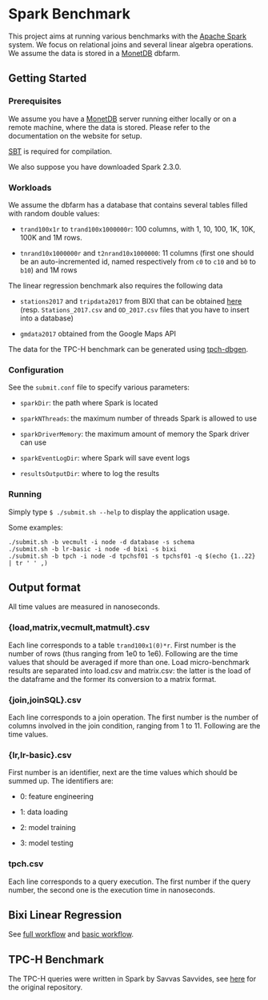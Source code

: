 # Spark Benchmark

This project aims at running various benchmarks with the [Apache Spark](https://spark.apache.org/) system.
We focus on relational joins and several linear algebra operations.
We assume the data is stored in a [MonetDB](https://www.monetdb.org/Home) dbfarm.

## Getting Started

### Prerequisites

We assume you have a [MonetDB](https://www.monetdb.org/Home) server running either locally or on a remote machine, where the data is stored.
Please refer to the documentation on the website for setup.

[SBT](https://www.scala-sbt.org/) is required for compilation.

We also suppose you have downloaded Spark 2.3.0.

### Workloads

We assume the dbfarm has a database that contains several tables filled with random double values:

* `trand100x1r` to `trand100x1000000r`: 100 columns, with 1, 10, 100, 1K, 10K, 100K and 1M rows.

* `tnrand10x1000000r` and `t2nrand10x1000000`: 11 columns (first one should be an auto-incremented id, named respectively from `c0` to `c10` and `b0` to `b10`) and 1M rows

The linear regression benchmark also requires the following data

* `stations2017` and `tripdata2017` from BIXI that can be obtained [here](https://www.kaggle.com/aubertsigouin/biximtl) (resp. `Stations_2017.csv` and `OD_2017.csv` files that you have to insert into a database)

* `gmdata2017` obtained from the Google Maps API

The data for the TPC-H benchmark can be generated using [tpch-dbgen](https://github.com/electrum/tpch-dbgen).

### Configuration

See the `submit.conf` file to specify various parameters:

* `sparkDir`: the path where Spark is located

* `sparkNThreads`: the maximum number of threads Spark is allowed to use

* `sparkDriverMemory`: the maximum amount of memory the Spark driver can use

* `sparkEventLogDir`: where Spark will save event logs

* `resultsOutputDir`: where to log the results

### Running

Simply type `$ ./submit.sh --help` to display the application usage.

Some examples:

```
./submit.sh -b vecmult -i node -d database -s schema
./submit.sh -b lr-basic -i node -d bixi -s bixi
./submit.sh -b tpch -i node -d tpchsf01 -s tpchsf01 -q $(echo {1..22} | tr ' ' ,)
```

## Output format

All time values are measured in nanoseconds.

### {load,matrix,vecmult,matmult}.csv

Each line corresponds to a table `trand100x1(0)*r`.
First number is the number of rows (thus ranging from 1e0 to 1e6).
Following are the time values that should be averaged if more than one.
Load micro-benchmark results are separated into load.csv and matrix.csv:
the latter is the load of the dataframe and the former its conversion to a matrix
format.

### {join,joinSQL}.csv

Each line corresponds to a join operation.
The first number is the number of columns involved in the join condition, ranging from 1 to 11.
Following are the time values.

### {lr,lr-basic}.csv

First number is an identifier, next are the time values which should be summed up.
The identifiers are:

* 0: feature engineering

* 1: data loading

* 2: model training

* 3: model testing

### tpch.csv

Each line corresponds to a query execution.
The first number if the query number, the second one is the execution time in nanoseconds.

## Bixi Linear Regression

See [full workflow](wiki/BixiLinearSpark.md) and [basic workflow](wiki/BixiLinearSpark-Basic.md).

## TPC-H Benchmark

The TPC-H queries were written in Spark by Savvas Savvides, see [here](https://github.com/ssavvides/tpch-spark) for the original repository.
